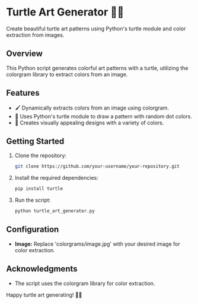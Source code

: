 # Turtle Art Generator 🐢🎨

Create beautiful turtle art patterns using Python's turtle module and color extraction from images.

## Overview
This Python script generates colorful art patterns with a turtle, utilizing the colorgram library to extract colors from an image.

## Features
- 🖌️ Dynamically extracts colors from an image using colorgram.
- 🐢 Uses Python's turtle module to draw a pattern with random dot colors.
- 🌈 Creates visually appealing designs with a variety of colors.

## Getting Started
1. Clone the repository:
    ```bash
    git clone https://github.com/your-username/your-repository.git
    ```

2. Install the required dependencies:
    ```bash
    pip install turtle
    ```

3. Run the script:
    ```bash
    python turtle_art_generator.py
    ```

## Configuration
- **Image:** Replace 'colorgrams/image.jpg' with your desired image for color extraction.


## Acknowledgments
- The script uses the colorgram library for color extraction.

Happy turtle art generating! 🐢🎨
